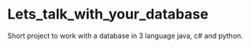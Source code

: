 # Lets_talk_with_your_database
Short project to work with a database in 3 language java, c# and python.
